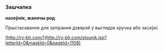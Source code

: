 ### Зашчапка
**назоўнік, жаночы род**

Прыстасаванне для запірання дзвярэй у выглядзе кручка або засаўкі.

<a rel="author">[http://rv-blr.com/](http://rv-blr.com/slounik.jsp?letterId=0&maskId=0&pageId=1108)</a>
